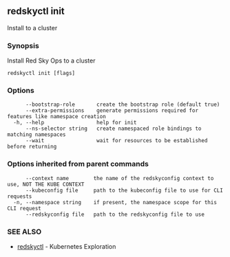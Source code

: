 ## redskyctl init

Install to a cluster

### Synopsis

Install Red Sky Ops to a cluster

```
redskyctl init [flags]
```

### Options

```
      --bootstrap-role       create the bootstrap role (default true)
      --extra-permissions    generate permissions required for features like namespace creation
  -h, --help                 help for init
      --ns-selector string   create namespaced role bindings to matching namespaces
      --wait                 wait for resources to be established before returning
```

### Options inherited from parent commands

```
      --context name        the name of the redskyconfig context to use, NOT THE KUBE CONTEXT
      --kubeconfig file     path to the kubeconfig file to use for CLI requests
  -n, --namespace string    if present, the namespace scope for this CLI request
      --redskyconfig file   path to the redskyconfig file to use
```

### SEE ALSO

* [redskyctl](redskyctl.md)	 - Kubernetes Exploration


